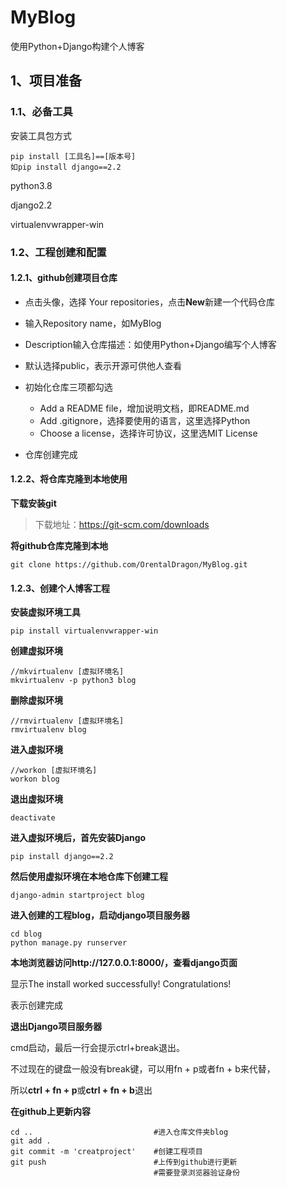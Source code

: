 # MyBlog
使用Python+Django构建个人博客

## 1、项目准备

### 1.1、必备工具

安装工具包方式

```
pip install [工具名]==[版本号]
如pip install django==2.2
```

python3.8

django2.2

virtualenvwrapper-win

### 1.2、工程创建和配置

#### 1.2.1、github创建项目仓库

+ 点击头像，选择 Your repositories，点击**New**新建一个代码仓库

+ 输入Repository name，如MyBlog

+ Description输入仓库描述：如使用Python+Django编写个人博客

+ 默认选择public，表示开源可供他人查看

+ 初始化仓库三项都勾选
  + Add a README file，增加说明文档，即README.md
  + Add .gitignore，选择要使用的语言，这里选择Python
  + Choose a license，选择许可协议，这里选MIT License 

+ 仓库创建完成

#### 1.2.2、将仓库克隆到本地使用

**下载安装git**

> 下载地址：https://git-scm.com/downloads

**将github仓库克隆到本地**

```
git clone https://github.com/OrentalDragon/MyBlog.git
```

#### 1.2.3、创建个人博客工程

**安装虚拟环境工具**

```
pip install virtualenvwrapper-win
```

**创建虚拟环境**

```
//mkvirtualenv [虚拟环境名] 
mkvirtualenv -p python3 blog
```

**删除虚拟环境**

```
//rmvirtualenv [虚拟环境名]
rmvirtualenv blog
```

**进入虚拟环境**

```
//workon [虚拟环境名]
workon blog
```

**退出虚拟环境**

```
deactivate
```

**进入虚拟环境后，首先安装Django**

```
pip install django==2.2
```

**然后使用虚拟环境在本地仓库下创建工程**

```
django-admin startproject blog
```

**进入创建的工程blog，启动django项目服务器**

```
cd blog
python manage.py runserver
```

**本地浏览器访问http://127.0.0.1:8000/，查看django页面**

显示The install worked successfully! Congratulations!

表示创建完成

**退出Django项目服务器**

cmd启动，最后一行会提示ctrl+break退出。

不过现在的键盘一般没有break键，可以用fn + p或者fn + b来代替，

所以**ctrl + fn + p**或**ctrl + fn + b**退出

**在github上更新内容**

```
cd ..   						#进入仓库文件夹blog
git add . 						
git commit -m 'creatproject' 	#创建工程项目
git push						#上传到github进行更新
								#需要登录浏览器验证身份
```

